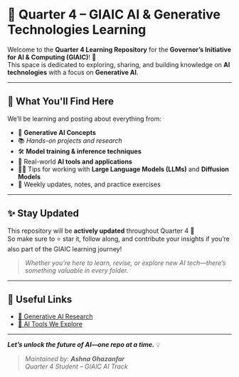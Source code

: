 # 🧠 Quarter 4 – GIAIC AI & Generative Technologies Learning

Welcome to the **Quarter 4 Learning Repository** for the **Governor’s Initiative for AI & Computing (GIAIC)**! 🚀  
This space is dedicated to exploring, sharing, and building knowledge on **AI technologies** with a focus on **Generative AI**.

---

## 📘 What You'll Find Here

We’ll be learning and posting about everything from:

- 🤖 **Generative AI Concepts**
- 📚 _Hands-on projects and research_
- 🛠️ **Model training & inference techniques**
- 🧪 Real-world **AI tools and applications**
- 🧑‍💻 Tips for working with **Large Language Models (LLMs)** and **Diffusion Models**
- 💬 Weekly updates, notes, and practice exercises

---

## ✨ Stay Updated

This repository will be **actively updated** throughout Quarter 4 📆  
So make sure to ⭐️ star it, follow along, and contribute your insights if you’re also part of the GIAIC learning journey!

> _Whether you’re here to learn, revise, or explore new AI tech—there’s something valuable in every folder._

---

## 🔗 Useful Links

- [🧠 Generative AI Research](https://openai.com/research)
- [🧰 AI Tools We Explore](https://huggingface.co)

---

_**Let’s unlock the future of AI—one repo at a time.**_ 💡

> _Maintained by: **Ashna Ghazanfar**_  
> _Quarter 4 Student – GIAIC AI Track_
